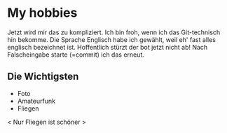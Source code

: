 # My hobbies

Jetzt wird mir das zu kompliziert. Ich bin froh, wenn ich das Git-technisch hin bekomme.
Die Sprache Englisch habe ich gewählt, weil eh' fast alles englisch bezeichnet ist.
Hoffentlich stürzt der bot jetzt nicht ab!
Nach Falscheingabe starte (=commit) ich das erneut.

## Die Wichtigsten

* Foto
* Amateurfunk 
* Fliegen

< Nur Fliegen ist schöner >
